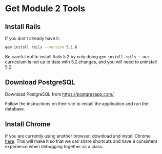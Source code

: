 # Get Module 2 Tools

## Install Rails

If you don't already have it: 
```bash
gem install rails --version 5.1.6
```

Be careful not to install Rails 5.2 by only doing `gem install rails` -- our curriculum is not up to date with 5.2 changes, and you will need to uninstall 5.2.


## Download PostgreSQL

Download PostgreSQL from https://postgresapp.com/

Follow the instructions on their site to install the application and run the database.


## Install Chrome

If you are currently using another browser, download and install Chrome [here](https://www.google.com/chrome/). This will make it so that we can share shortcuts and have a consistent experience when debugging together as a class.
